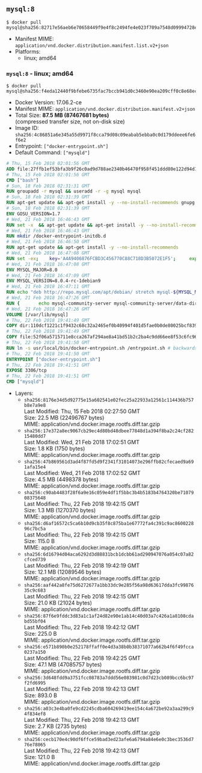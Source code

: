 ## `mysql:8`

```console
$ docker pull mysql@sha256:82717e56aeb6e70658449f9e4f8c2494fe4e023f709a7548d09994728ed61d6c
```

-	Manifest MIME: `application/vnd.docker.distribution.manifest.list.v2+json`
-	Platforms:
	-	linux; amd64

### `mysql:8` - linux; amd64

```console
$ docker pull mysql@sha256:f4eda12440f9bfebe6735fac7bccb941d0c3460e90ea209cff0c8e68ec86141a
```

-	Docker Version: 17.06.2-ce
-	Manifest MIME: `application/vnd.docker.distribution.manifest.v2+json`
-	Total Size: **87.5 MB (87467681 bytes)**  
	(compressed transfer size, not on-disk size)
-	Image ID: `sha256:4c86851a6e345a55d9971f8cca79d08c09eabab5ebba0c0d179ddeee6fe6f6e2`
-	Entrypoint: `["docker-entrypoint.sh"]`
-	Default Command: `["mysqld"]`

```dockerfile
# Thu, 15 Feb 2018 02:01:56 GMT
ADD file:27ffb1ef53bfa3b9f26c0ad9d788ae2340b46470f958f451ddd80e122d94d100 in / 
# Thu, 15 Feb 2018 02:01:56 GMT
CMD ["bash"]
# Sun, 18 Feb 2018 02:31:31 GMT
RUN groupadd -r mysql && useradd -r -g mysql mysql
# Sun, 18 Feb 2018 02:31:39 GMT
RUN apt-get update && apt-get install -y --no-install-recommends gnupg dirmngr && rm -rf /var/lib/apt/lists/*
# Sun, 18 Feb 2018 02:31:39 GMT
ENV GOSU_VERSION=1.7
# Wed, 21 Feb 2018 16:46:43 GMT
RUN set -x 	&& apt-get update && apt-get install -y --no-install-recommends ca-certificates wget && rm -rf /var/lib/apt/lists/* 	&& wget -O /usr/local/bin/gosu "https://github.com/tianon/gosu/releases/download/$GOSU_VERSION/gosu-$(dpkg --print-architecture)" 	&& wget -O /usr/local/bin/gosu.asc "https://github.com/tianon/gosu/releases/download/$GOSU_VERSION/gosu-$(dpkg --print-architecture).asc" 	&& export GNUPGHOME="$(mktemp -d)" 	&& gpg --keyserver ha.pool.sks-keyservers.net --recv-keys B42F6819007F00F88E364FD4036A9C25BF357DD4 	&& gpg --batch --verify /usr/local/bin/gosu.asc /usr/local/bin/gosu 	&& rm -rf "$GNUPGHOME" /usr/local/bin/gosu.asc 	&& chmod +x /usr/local/bin/gosu 	&& gosu nobody true 	&& apt-get purge -y --auto-remove ca-certificates wget
# Wed, 21 Feb 2018 16:46:43 GMT
RUN mkdir /docker-entrypoint-initdb.d
# Wed, 21 Feb 2018 16:46:50 GMT
RUN apt-get update && apt-get install -y --no-install-recommends 		pwgen 		openssl 		perl 	&& rm -rf /var/lib/apt/lists/*
# Wed, 21 Feb 2018 16:47:08 GMT
RUN set -ex; 	key='A4A9406876FCBD3C456770C88C718D3B5072E1F5'; 	export GNUPGHOME="$(mktemp -d)"; 	gpg --keyserver ha.pool.sks-keyservers.net --recv-keys "$key"; 	gpg --export "$key" > /etc/apt/trusted.gpg.d/mysql.gpg; 	rm -rf "$GNUPGHOME"; 	apt-key list > /dev/null
# Wed, 21 Feb 2018 16:47:08 GMT
ENV MYSQL_MAJOR=8.0
# Wed, 21 Feb 2018 16:47:09 GMT
ENV MYSQL_VERSION=8.0.4-rc-1debian9
# Wed, 21 Feb 2018 16:47:11 GMT
RUN echo "deb http://repo.mysql.com/apt/debian/ stretch mysql-${MYSQL_MAJOR}" > /etc/apt/sources.list.d/mysql.list
# Wed, 21 Feb 2018 16:47:26 GMT
RUN { 		echo mysql-community-server mysql-community-server/data-dir select ''; 		echo mysql-community-server mysql-community-server/root-pass password ''; 		echo mysql-community-server mysql-community-server/re-root-pass password ''; 		echo mysql-community-server mysql-community-server/remove-test-db select false; 	} | debconf-set-selections 	&& apt-get update && apt-get install -y mysql-community-client-core="${MYSQL_VERSION}" mysql-community-server-core="${MYSQL_VERSION}" && rm -rf /var/lib/apt/lists/* 	&& rm -rf /var/lib/mysql && mkdir -p /var/lib/mysql /var/run/mysqld 	&& chown -R mysql:mysql /var/lib/mysql /var/run/mysqld 	&& chmod 777 /var/run/mysqld
# Wed, 21 Feb 2018 16:47:26 GMT
VOLUME [/var/lib/mysql]
# Thu, 22 Feb 2018 19:41:49 GMT
COPY dir:110dcf1221c1f9432c68c32a2465ef0b40994f401d5fae0b0de80025bcf839a5 in /etc/mysql/ 
# Thu, 22 Feb 2018 19:41:49 GMT
COPY file:52f06a5715711e8cca267af294ae8a41bd51b2c2ba4c9dd66ee8f53c6fc96dae in /usr/local/bin/ 
# Thu, 22 Feb 2018 19:41:50 GMT
RUN ln -s usr/local/bin/docker-entrypoint.sh /entrypoint.sh # backwards compat
# Thu, 22 Feb 2018 19:41:50 GMT
ENTRYPOINT ["docker-entrypoint.sh"]
# Thu, 22 Feb 2018 19:41:51 GMT
EXPOSE 3306/tcp
# Thu, 22 Feb 2018 19:41:51 GMT
CMD ["mysqld"]
```

-	Layers:
	-	`sha256:8176e34d5d92775e15a602541e02fec25a22933a12561c114436b757b8e7a9e8`  
		Last Modified: Thu, 15 Feb 2018 02:27:50 GMT  
		Size: 22.5 MB (22496767 bytes)  
		MIME: application/vnd.docker.image.rootfs.diff.tar.gzip
	-	`sha256:17e372a8ec9067cb29ec4d80bd48dbee77848d1a394f8ba2c24cf28215480dd7`  
		Last Modified: Wed, 21 Feb 2018 17:02:51 GMT  
		Size: 1.8 KB (1750 bytes)  
		MIME: application/vnd.docker.image.rootfs.diff.tar.gzip
	-	`sha256:47b869561d3ad4f87fd5d9f2341f31014073e296ffb82cfecaed9a691afa15e4`  
		Last Modified: Wed, 21 Feb 2018 17:02:52 GMT  
		Size: 4.5 MB (4498378 bytes)  
		MIME: application/vnd.docker.image.rootfs.diff.tar.gzip
	-	`sha256:c90ab4483f28f6a9e16c059e4df1f5bbc3b4b5183b4764320be7107908375648`  
		Last Modified: Thu, 22 Feb 2018 19:42:15 GMT  
		Size: 1.3 MB (1270370 bytes)  
		MIME: application/vnd.docker.image.rootfs.diff.tar.gzip
	-	`sha256:d6af16572c5ca6b10d9cb35f8c875ba1e67772fa4c391c9ac860022896c7bc5a`  
		Last Modified: Thu, 22 Feb 2018 19:42:15 GMT  
		Size: 115.0 B  
		MIME: application/vnd.docker.image.rootfs.diff.tar.gzip
	-	`sha256:6d16794d04aca6292d3d88831bcb1dcbb61ad290947076a054c07a82cfced739`  
		Last Modified: Thu, 22 Feb 2018 19:42:19 GMT  
		Size: 12.1 MB (12089546 bytes)  
		MIME: application/vnd.docker.image.rootfs.diff.tar.gzip
	-	`sha256:aaf442a8fe75d6272677a1bb33dc9e285f56a98d63617dda3fc9987635c9c683`  
		Last Modified: Thu, 22 Feb 2018 19:42:15 GMT  
		Size: 21.0 KB (21024 bytes)  
		MIME: application/vnd.docker.image.rootfs.diff.tar.gzip
	-	`sha256:87f6e9fddc3d83a1c1af24d82e90e1ab14c40d03a7c426a1a8108cdabd55bf04`  
		Last Modified: Thu, 22 Feb 2018 19:42:12 GMT  
		Size: 225.0 B  
		MIME: application/vnd.docker.image.rootfs.diff.tar.gzip
	-	`sha256:e571b890b0e252178ffaff0e4d3a38b0b38371077a662b4f6f49fcca0237a150`  
		Last Modified: Thu, 22 Feb 2018 19:42:25 GMT  
		Size: 47.1 MB (47085757 bytes)  
		MIME: application/vnd.docker.image.rootfs.diff.tar.gzip
	-	`sha256:3d648fdd9a3751fcc08783a7ddd56e083981c0d7d23cb089bcc6bc97f2fd6995`  
		Last Modified: Thu, 22 Feb 2018 19:42:13 GMT  
		Size: 893.0 B  
		MIME: application/vnd.docker.image.rootfs.diff.tar.gzip
	-	`sha256:a03c3e4ba0fe9cd2245cdba604269419ee154c4a672be92a3aa299c94f834ef8`  
		Last Modified: Thu, 22 Feb 2018 19:42:13 GMT  
		Size: 2.7 KB (2735 bytes)  
		MIME: application/vnd.docker.image.rootfs.diff.tar.gzip
	-	`sha256:cecb170e4c90df6ffce59bad3ed23afe6a6794a84e6e0c3bec3536d776e78065`  
		Last Modified: Thu, 22 Feb 2018 19:42:13 GMT  
		Size: 121.0 B  
		MIME: application/vnd.docker.image.rootfs.diff.tar.gzip
